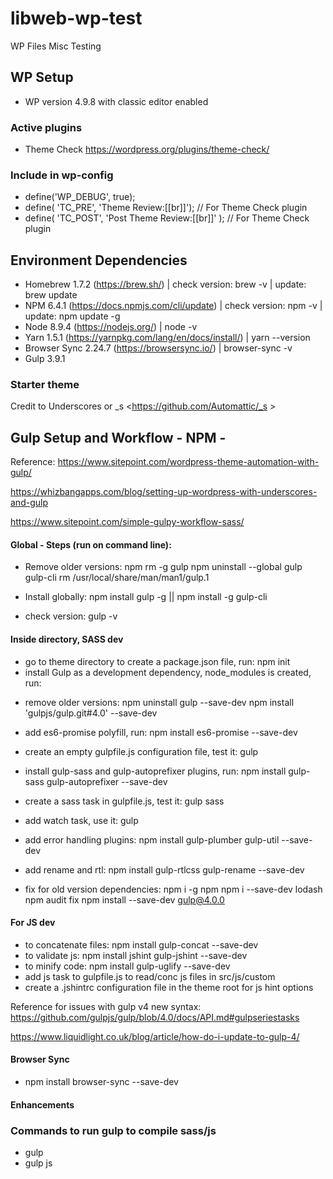 # libweb-wp-test
WP Files Misc Testing

## WP Setup
* WP version 4.9.8 with classic editor enabled

### Active plugins
* Theme Check <https://wordpress.org/plugins/theme-check/>

### Include in wp-config

* define('WP_DEBUG', true);
* define( 'TC_PRE', 'Theme Review:[[br]]');   // For Theme Check plugin
* define( 'TC_POST', 'Post Theme Review:[[br]]' ); // For Theme Check plugin

## Environment Dependencies
* Homebrew 1.7.2 (https://brew.sh/) | check version: brew -v | update: brew update
* NPM 6.4.1 (https://docs.npmjs.com/cli/update) | check version: npm -v | update: npm update -g
* Node 8.9.4 (https://nodejs.org/) | node -v
* Yarn 1.5.1 (https://yarnpkg.com/lang/en/docs/install/) | yarn --version
* Browser Sync 2.24.7 (https://browsersync.io/) | browser-sync -v
* Gulp 3.9.1 

### Starter theme
Credit to Underscores or _s <https://github.com/Automattic/_s >

## Gulp Setup and Workflow - NPM -
Reference: 
<https://www.sitepoint.com/wordpress-theme-automation-with-gulp/>

<https://whizbangapps.com/blog/setting-up-wordpress-with-underscores-and-gulp>

<https://www.sitepoint.com/simple-gulpy-workflow-sass/>

#### Global - Steps (run on command line):
* Remove older versions:
npm rm -g gulp 
npm uninstall --global gulp gulp-cli
rm /usr/local/share/man/man1/gulp.1

* Install globally: npm install gulp -g  || npm install -g gulp-cli 
* check version: gulp -v

#### Inside directory, SASS dev
* go to theme directory to create a package.json file, run: npm init
* install Gulp as a development dependency, node_modules is created, run: 

- remove older versions:
npm uninstall gulp --save-dev
npm install 'gulpjs/gulp.git#4.0' --save-dev

* add es6-promise polyfill, run:  npm install es6-promise --save-dev
* create an empty gulpfile.js configuration file, test it: gulp

* install gulp-sass and gulp-autoprefixer plugins, run: npm install gulp-sass gulp-autoprefixer --save-dev
* create a sass task in gulpfile.js, test it: gulp sass
* add watch task, use it: gulp
* add error handling plugins: npm install gulp-plumber gulp-util --save-dev
* add rename and rtl: npm install gulp-rtlcss gulp-rename --save-dev

* fix for old version dependencies: 
npm i -g npm
npm i --save-dev lodash
npm audit fix
npm install --save-dev gulp@4.0.0

#### For JS dev
* to concatenate files: npm install gulp-concat --save-dev
* to validate js: npm install jshint gulp-jshint --save-dev
* to minify code: npm install gulp-uglify --save-dev
* add js task to gulpfile.js to read/conc js files in src/js/custom
* create a .jshintrc configuration file in the theme root for js hint options

Reference for issues with gulp v4 new syntax:
https://github.com/gulpjs/gulp/blob/4.0/docs/API.md#gulpseriestasks

https://www.liquidlight.co.uk/blog/article/how-do-i-update-to-gulp-4/

#### Browser Sync
* npm install browser-sync --save-dev

#### Enhancements



### Commands to run gulp to compile sass/js
* gulp
* gulp js
